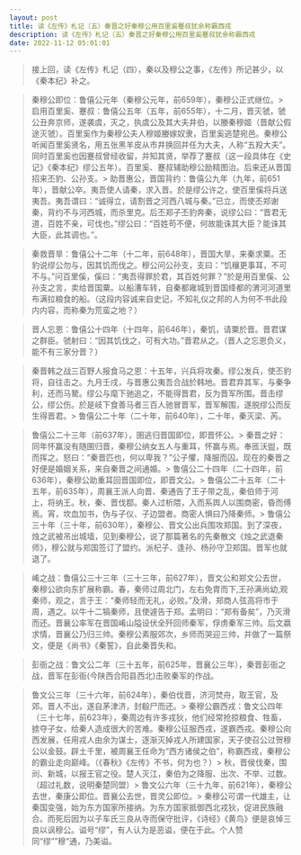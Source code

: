 ```yaml
---
layout: post
title: 读《左传》札记（五）秦晋之好秦穆公用百里奚蹇叔犹余称霸西戎
description: 读《左传》札记（五）秦晋之好秦穆公用百里奚蹇叔犹余称霸西戎
date: 2022-11-12 05:01:01
---
```


> 接上回，读《左传》札记（四），秦以及穆公之事，《左传》所记甚少，以《秦本纪》补之。

> 秦穆公即位：鲁僖公元年（秦穆公元年，前659年），秦穆公正式继位。> 启用百里奚、蹇叔：鲁僖公五年（五年，前655年），十二月，晋灭虢，虢公丑奔京师，遂袭虞，灭之，执虞公及其大夫井伯，以媵秦穆姬（晋献公假途灭虢）。百里奚作为秦穆公夫人穆姬媵嫁奴隶，百里奚逃楚宛邑。秦穆公听闻百里奚贤名，用五张黑羊皮从市井换回并任为大夫，人称“五羖大夫”。同时百里奚也因蹇叔曾经收留，并知其贤，举荐了蹇叔（这一段具体在《史记》《秦本纪》缪公五年）。百里奚、蹇叔辅助穆公励精图治。后来还从晋国招来丕豹、公孙支。> 助晋惠公，晋国背约：鲁僖公九年（九年，前651年），晋献公卒。夷吾使人请秦，求入晋。於是缪公许之，使百里傒将兵送夷吾。夷吾谓曰：“诚得立，请割晋之河西八城与秦。”已立，而使丕郑谢秦，背约不与河西城，而杀里克。后丕郑子丕豹奔秦，说缪公曰：“晋君无道，百姓不亲，可伐也。”缪公曰：“百姓苟不便，何故能诛其大臣？能诛其大臣，此其调也。”。

> 秦救晋旱：鲁僖公十二年（十二年，前648年），晋国大旱，来秦求粟。丕豹说缪公勿与，因其饥而伐之。穆公问公孙支，支曰：“饥穰更事耳，不可不与。”问百里傒，傒曰：“夷吾得罪於君，其百姓何罪？”於是用百里傒、公孙支之言，卖给晋国粟。以船漕车转，自秦都雍城到晋国绛都的渭河河道里布满拉粮食的船。（这段内容诚来自史记，不知礼仪之邦的人为何不书此段内内容，而称秦为荒蛮之地？）

> 晋人忘恩：鲁僖公十四年（十四年，前646年），秦饥，请粟於晋。晋君谋之群臣。虢射曰：“因其饥伐之，可有大功。”晋君从之。（晋人之忘恩负义，能不有三家分晋？）

> 秦晋韩之战三百野人报食马之恩：十五年，兴兵将攻秦。缪公发兵，使丕豹将，自往击之。九月壬戌，与晋惠公夷吾合战於韩地。晋君弃其军，与秦争利，还而马騺。缪公与麾下驰追之，不能得晋君，反为晋军所围。晋击缪公，缪公伤。於是岐下食善马者三百人驰冒晋军，晋军解围，遂脱缪公而反生得晋君。> 鲁僖公二十年（二十年，前640年），二十年，秦灭梁、芮。

> 鲁僖公二十三年（前637年），圉逃归晋国即位，即晋怀公。> 秦晋之好：同年怀赢没有随圉归晋，秦穆公纳女五人与重耳，怀赢与焉。奉匜沃盥，既而挥之。怒曰：“秦晋匹也，何以卑我？”公子懼，降服而囚。现在的秦晋之好便是婚姻关系，来自秦晋之间通婚。> 鲁僖公二十四年（二十四年，前636年），秦穆公助重耳回晋国即位，即晋文公。> 鲁僖公二十五年（二十五年，前635年），周襄王派人向晋、秦通告了王子带之乱，秦伯师于河上，将纳王。秋，秦、晋伐鄀。秦人过析隈，入而系舆人以围商密，昏而傅焉。宵，坎血加书，伪与子仪、子边盟者。商密人惧曰乃降秦师。> 鲁僖公三十年（三十年，前630年），秦穆公、晋文公出兵围攻郑国。到了深夜，烛之武被吊出城墙，见到秦穆公，说了那篇著名的先秦散文《烛之武退秦师》，穆公就与郑国签订了盟约。派杞子、逢孙、杨孙守卫郑国。晋军也就退了。

> 崤之战：鲁僖公三十三年（三十三年，前627年），晋文公和郑文公去世，秦穆公欲向东扩展称霸。春，秦师过周北门，左右免胄而下,王孙满尚幼,观秦师，观之，言于王：“秦师轻而无礼，必败。”及滑，郑商人弦高将市于周，遇之。以牛十二犒秦师，且使遽告于郑。孟明曰：“郑有备矣”，乃灭滑而还。晋襄公率军在晋国崤山隘设伏全歼回师秦军，俘虏秦军三帅。后文嬴求情，晋襄公乃归三帅。秦穆公素服郊次，乡师而哭迎三帅，并做了一篇祭文，便是《尚书》《秦誓》，自此秦晋失和。

> 彭衙之战：鲁文公二年（三十五年，前625年，晋襄公三年），秦晋彭衙之战，晋军在彭衙(今陕西合阳县西北)击败秦军的作战。

> 鲁文公三年（三十六年，前624年），秦伯伐晋，济河焚舟，取王官，及郊。晋人不出，遂自茅津济，封殽尸而还。> 秦穆公霸西戎：鲁文公四年（三十七年，前623年），秦周边有许多戎狄，他们经常抢掠粮食、牲畜，掳夺子女，给秦人造成很大的苦难。秦穆公征服西戎，遂霸西戎。秦穆公向西发展，任用戎人由余为谋士，逐渐灭掉戎人所建国家，天子使召公过贺穆公以金鼓。辟土千里，被周襄王任命为“西方诸侯之伯”，称霸西戎，秦穆公的霸业走向巅峰。（《春秋》《左传》不书，何为也？）> 秋，晋侯伐秦，围刓、新城，以报王官之役。楚人灭江，秦伯为之降服、出次、不举、过数。（超过礼数，说明秦楚同盟）> 鲁文公六年（三十九年，前621年），秦穆公去世，秦康公即位。晋襄公去世，晋灵公即位。> 秦穆公可谓一代雄主，让秦国变强，始为东方国家所接纳。为东方国家抵御西北戎狄，促进民族融合。而死后因为以子车氏三良从寺而保守批评，《诗经》《黄鸟》便是哀悼三良以讽穆公。谥号“缪”，有人认为是恶谥，便在于此。个人赞同“缪””穆“通，乃美谥。
